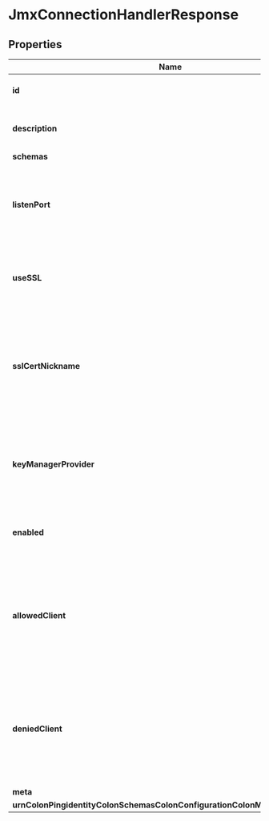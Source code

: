 

# JmxConnectionHandlerResponse


## Properties

| Name | Type | Description | Notes |
|------------ | ------------- | ------------- | -------------|
|**id** | **String** | Name of the Connection Handler |  |
|**description** | **String** | A description for this Connection Handler |  [optional] |
|**schemas** | **List&lt;EnumjmxConnectionHandlerSchemaUrn&gt;** |  |  |
|**listenPort** | **Integer** | Specifies the port number on which the JMX Connection Handler will listen for connections from clients. |  |
|**useSSL** | **Boolean** | Indicates whether the JMX Connection Handler should use SSL. |  [optional] |
|**sslCertNickname** | **String** | Specifies the nickname (also called the alias) of the certificate that the JMX Connection Handler should use when performing SSL communication. |  [optional] |
|**keyManagerProvider** | **String** | Specifies the name of the key manager that should be used with this JMX Connection Handler . |  [optional] |
|**enabled** | **Boolean** | Indicates whether the Connection Handler is enabled. |  |
|**allowedClient** | **List&lt;String&gt;** | Specifies a set of address masks that determines the addresses of the clients that are allowed to establish connections to this connection handler. |  [optional] |
|**deniedClient** | **List&lt;String&gt;** | Specifies a set of address masks that determines the addresses of the clients that are not allowed to establish connections to this connection handler. |  [optional] |
|**meta** | [**MetaMeta**](MetaMeta.md) |  |  [optional] |
|**urnColonPingidentityColonSchemasColonConfigurationColonMessagesColon20** | [**MetaUrnPingidentitySchemasConfigurationMessages20**](MetaUrnPingidentitySchemasConfigurationMessages20.md) |  |  [optional] |



